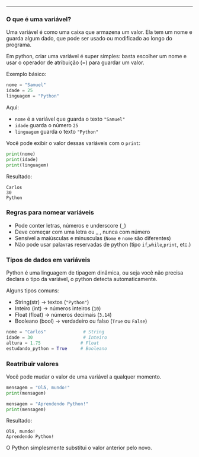 
---
### O que é uma variável?

Uma variável é como uma caixa que armazena um valor. Ela tem um nome e guarda algum dado, que pode ser usado ou modificado ao longo do programa.

Em python, criar uma variável é super simples: basta escolher um nome e usar o operador de atribuição (=) para guardar um valor.

Exemplo básico: 
```python
nome = "Samuel"
idade = 25 
linguagem = "Python"
```

Aqui:
- `nome` é a variável que guarda o texto `"Samuel"`
- `idade` guarda o número `25`
- `linguagem` guarda o texto `"Python"`

Você pode exibir o valor dessas variáveis com o `print`:
```python
print(nome)
print(idade)
print(linguagem)
```

Resultado:
```
Carlos  
30  
Python
```

### Regras para nomear variáveis

- Pode conter letras, números e underscore (`_`)
- Deve começar com uma letra ou _ , nunca com número
- Sensível a maiúsculas e minusculas (`Nome` e `nome` são diferentes)
- Não pode usar palavras reservadas de python (tipo `if`,`while`,`print`, etc.)

### Tipos de dados em variáveis 

Python é uma linguagem de tipagem dinâmica, ou seja você não precisa declara o tipo da variável, o python detecta automaticamente.

Alguns tipos comuns:
- String(str) -> textos (`"Python"`)
- Inteiro (int) -> números inteiros (`10`)
- Float (float) -> números decimais (`3.14`)
- Booleano (bool) -> verdadeiro ou falso (`True` ou  `False`)

```python
nome = "Carlos"              # String
idade = 30                   # Inteiro
altura = 1.75               # Float
estudando_python = True     # Booleano
```

### Reatribuir valores

Você pode mudar o valor de uma variável a qualquer momento. 

```python
mensagem = "Olá, mundo!"
print(mensagem)

mensagem = "Aprendendo Python!"
print(mensagem)
```

Resultado:

```
Olá, mundo!  
Aprendendo Python!
```

O Python simplesmente substitui o valor anterior pelo novo.